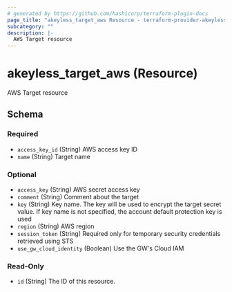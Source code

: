 ```yaml
---
# generated by https://github.com/hashicorp/terraform-plugin-docs
page_title: "akeyless_target_aws Resource - terraform-provider-akeyless"
subcategory: ""
description: |-
  AWS Target resource
---
```


# akeyless_target_aws (Resource)

AWS Target resource



<!-- schema generated by tfplugindocs -->
## Schema

### Required

- `access_key_id` (String) AWS access key ID
- `name` (String) Target name

### Optional

- `access_key` (String) AWS secret access key
- `comment` (String) Comment about the target
- `key` (String) Key name. The key will be used to encrypt the target secret value. If key name is not specified, the account default protection key is used
- `region` (String) AWS region
- `session_token` (String) Required only for temporary security credentials retrieved using STS
- `use_gw_cloud_identity` (Boolean) Use the GW's Cloud IAM

### Read-Only

- `id` (String) The ID of this resource.


